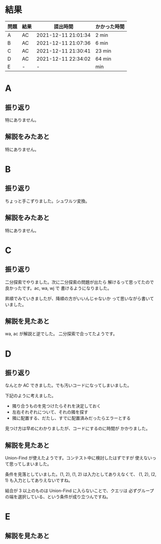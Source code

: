 # 結果

| 問題 | 結果 | 提出時間            | かかった時間 |
|------|------|---------------------|--------------|
| A    | AC   | 2021-12-11 21:01:34 | 2 min        |
| B    | AC   | 2021-12-11 21:07:36 | 6 min        |
| C    | AC   | 2021-12-11 21:30:41 | 23 min       |
| D    | AC   | 2021-12-11 22:34:02 | 64 min       |
| E    | -    | -                   |     min      |

# A

## 振り返り

特にありません。

## 解説をみたあと

特にありません。

# B

## 振り返り

ちょっと手こずりました。シュワルツ変換。

## 解説をみたあと

特にありません。

# C

## 振り返り

二分探索でやりました。次に二分探索の問題が出たら
解けるって思ってたので良かったです。ac, wa, wj で
書けるようになりました。

昇順でみていきましたが、降順の方がいいんじゃないか
って思いながら書いていました。

## 解説を見たあと

wa, ac が解説と逆でした。
二分探索で合ってたようです。

# D

## 振り返り

なんとか AC できました。でも汚いコードになってしまいました。

下記のように考えました。

- 隣り合うものを見つけたらそれを決定しておく
- 左右それぞれについて、それの隣を探す
- 隣に配置する、だたし、すでに配置済みだったらエラーとする

見つけ方は早めにわかりましたが、コードにするのに時間が
かかりました。

## 解説を見たあと

Union-Find が使えたようです。コンテスト中に検討したはずですが
使えないって思ってしまいました。

条件を見落としていました。(1, 2), (1, 2) は入力としてありえなくて、
(1, 2), (2, 1) も入力としてありえないですね。

結合が 3 以上のものは Union-Find に入らないことで、クエリは
必ずグループの端を選択している、という条件が成り立つんですね。

# E

## 解説を見たあと
